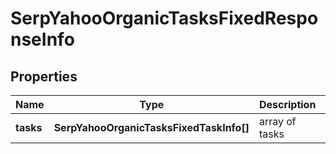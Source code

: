 # SerpYahooOrganicTasksFixedResponseInfo

## Properties

| Name | Type | Description | Notes |
|------------ | ------------- | ------------- | -------------|
**tasks** | **SerpYahooOrganicTasksFixedTaskInfo[]** | array of tasks |[optional]|